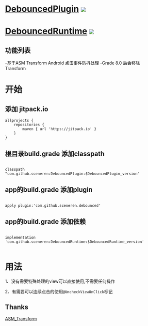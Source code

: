 # [DebouncedPlugin](https://github.com/sceneren/DebouncedPlugin)   [![](https://jitpack.io/v/sceneren/DebouncedPlugin.svg)](https://jitpack.io/private#sceneren/DebouncedRuntime)
# [DebouncedRuntime](https://github.com/sceneren/DebouncedRuntime)  [![](https://jitpack.io/v/sceneren/DebouncedRuntime.svg)](https://jitpack.io/private#sceneren/DebouncedRuntime)



## 功能列表

-基于ASM Transform Android 点击事件防抖处理
-Grade 8.0 后会移除 Transform

# 开始

## 添加 jitpack.io

```
allprojects {
    repositories {
        maven { url 'https://jitpack.io' }
    }
}

```
## 根目录build.grade 添加classpath
```

classpath "com.github.sceneren:DebouncedPlugin:$DebouncedPlugin_version"

```
## app的build.grade 添加plugin
```

apply plugin:'com.github.sceneren.debounced'

```
## app的build.grade 添加依赖
```
    
implementation 'com.github.sceneren:DebouncedRuntime:$DebouncedRuntime_version'
    
```

# 用法

1、没有需要特殊处理的view可以直接使用,不需要任何操作

2、有需要可以连续点击的使用```@UncheckViewOnClick```标记


## Thanks

[ASM_Transform](https://github.com/leavesCZY/ASM_Transform)
